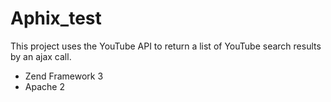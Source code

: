 # Aphix_test

This project uses the YouTube API to return a list of YouTube search results by an ajax call.

- Zend Framework 3
- Apache 2
